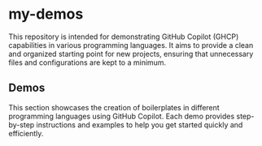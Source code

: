 # my-demos
This repository is intended for demonstrating GitHub Copilot (GHCP) capabilities in various programming languages. It aims to provide a clean and organized starting point for new projects, ensuring that unnecessary files and configurations are kept to a minimum.
## Demos

This section showcases the creation of boilerplates in different programming languages using GitHub Copilot. Each demo provides step-by-step instructions and examples to help you get started quickly and efficiently.

